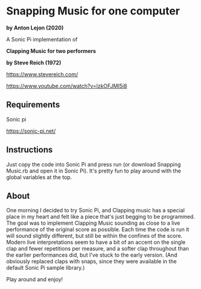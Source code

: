 # Snapping Music for one computer

**by Anton Lejon (2020)**

A Sonic Pi implementation of

**Clapping Music for two performers**

**by Steve Reich (1972)**

https://www.stevereich.com/

https://www.youtube.com/watch?v=lzkOFJMI5i8

## Requirements

Sonic pi

https://sonic-pi.net/

## Instructions

Just copy the code into Sonic Pi and press run (or download Snapping Music.rb and open it in Sonic Pi). It's pretty fun to play around with the global variables at the top.

## About

One morning I decided to try Sonic Pi, and Clapping music has a special place in my heart and felt like a piece that's just begging to be programmed. The goal was to implement Clapping Music sounding as close to a live performance of the original score as possible. Each time the code is run it will sound slightly different, but still be within the confines of the score. Modern live interpretations seem to have a bit of an accent on the single clap and fewer repetitions per measure, and a softer clap throughout than the earlier performances did, but I've stuck to the early version. (And obviously replaced claps with snaps, since they were available in the default Sonic Pi sample library.)

Play around and enjoy!
